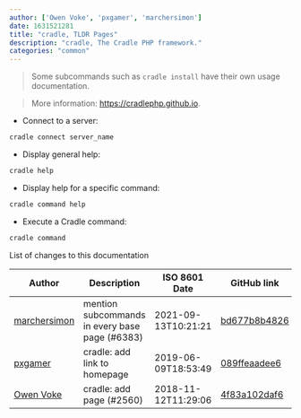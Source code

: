 ```yaml
---
author: ['Owen Voke', 'pxgamer', 'marchersimon']
date: 1631521281
title: "cradle, TLDR Pages"
description: "cradle, The Cradle PHP framework."
categories: "common"
---
```

> Some subcommands such as `cradle install` have their own usage documentation.

> More information: <https://cradlephp.github.io>.

- Connect to a server:

```bash
cradle connect server_name
```

- Display general help:

```bash
cradle help
```

- Display help for a specific command:

```bash
cradle command help
```

- Execute a Cradle command:

```bash
cradle command
```
List of changes to this documentation


Author | Description | ISO 8601 Date | GitHub link
------|-----|-----|-----
[marchersimon](mailto:50295997+marchersimon@users.noreply.github.com) | mention subcommands in every base page (#6383) | 2021-09-13T10:21:21 | [bd677b8b4826](https://github.com/tldr-pages/tldr/commit/bd677b8b48260e301fb99fea794f4dc1458d1562)
[pxgamer](mailto:owzie123@gmail.com) | cradle: add link to homepage | 2019-06-09T18:53:49 | [089ffeaadee6](https://github.com/tldr-pages/tldr/commit/089ffeaadee69480223c8a5881b1ffee2fcdc643)
[Owen Voke](mailto:owzie123@gmail.com) | cradle: add page (#2560) | 2018-11-12T11:29:06 | [4f83a102daf6](https://github.com/tldr-pages/tldr/commit/4f83a102daf636bbf28708018a62887f17018914)

